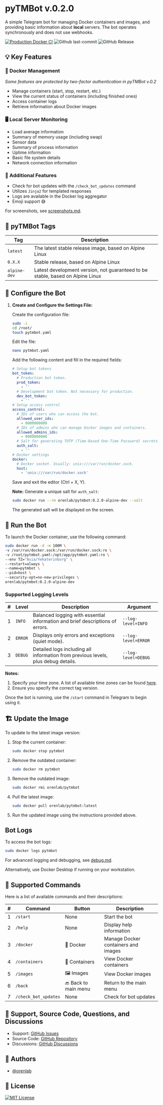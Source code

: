 # pyTMBot v.0.2.0

A simple Telegram bot for managing Docker containers and images, and providing basic information about **local**
servers. The bot operates synchronously and does not use webhooks.

[![Production Docker CI](https://github.com/orenlab/pytmbot/actions/workflows/prod-docker-ci.yml/badge.svg)](https://github.com/orenlab/pytmbot/actions/workflows/prod-docker-ci.yml)
![Github last-commit](https://img.shields.io/github/last-commit/orenlab/pytmbot)
![GitHub Release](https://img.shields.io/github/v/release/orenlab/pytmbot)

## 💡 Key Features

### 🐳 Docker Management

*Some features are protected by two-factor authentication in pyTMBot v.0.2*

- Manage containers (start, stop, restart, etc.)
- View the current status of containers (including finished ones)
- Access container logs
- Retrieve information about Docker images

### 🖥️ Local Server Monitoring

- Load average information
- Summary of memory usage (including swap)
- Sensor data
- Summary of process information
- Uptime information
- Basic file system details
- Network connection information

### 🔖 Additional Features

- Check for bot updates with the `/check_bot_updates` command
- Utilizes `Jinja2` for templated responses
- Logs are available in the Docker log aggregator
- Emoji support 😅

For screenshots, see [screenshots.md](https://github.com/orenlab/pytmbot/blob/master/docs/screenshots.md).

## 🐋 pyTMBot Tags

| Tag          | Description                                                                    |
|--------------|--------------------------------------------------------------------------------|
| `latest`     | The latest stable release image, based on Alpine Linux                         |
| `0.X.X`      | Stable release, based on Alpine Linux                                          |
| `alpine-dev` | Latest development version, not guaranteed to be stable, based on Alpine Linux |

## 🧪 Configure the Bot

1. **Create and Configure the Settings File:**

   Create the configuration file:

   ```bash
   sudo -i
   cd /root/
   touch pytmbot.yaml
   ```

   Edit the file:

   ```bash
   nano pytmbot.yaml
   ```

   Add the following content and fill in the required fields:

   ```yaml
   # Setup bot tokens
   bot_token:
     # Production bot token.
     prod_token:
       - ''
     # Development bot token. Not necessary for production.
     dev_bot_token:
       - ''
   # Setup access control
   access_control:
     # IDs of users who can access the bot.
     allowed_user_ids:
       - 0000000000
     # IDs of admins who can manage Docker images and containers.
     allowed_admins_ids:
       - 0000000000
     # Salt for generating TOTP (Time-Based One-Time Password) secrets.
     auth_salt:
       - ''
   # Docker settings
   docker:
     # Docker socket. Usually: unix:///var/run/docker.sock.
     host:
       - 'unix:///var/run/docker.sock'
   ```

   Save and exit the editor (Ctrl + X, Y).

   **Note:** Generate a unique salt for `auth_salt`:

   ```bash
   sudo docker run --rm orenlab/pytmbot:0.2.0-alpine-dev --salt
   ```

   The generated salt will be displayed on the screen.

## 🔌 Run the Bot

To launch the Docker container, use the following command:

```bash
sudo docker run -d -m 100M \
-v /var/run/docker.sock:/var/run/docker.sock:ro \
-v /root/pytmbot.yaml:/opt/app/pytmbot.yaml:ro \
--env TZ="Asia/Yekaterinburg" \
--restart=always \
--name=pytmbot \
--pid=host \
--security-opt=no-new-privileges \
orenlab/pytmbot:0.2.0-alpine-dev
```

### Supported Logging Levels

| # | Level   | Description                                                                       | Argument            |
|---|---------|-----------------------------------------------------------------------------------|---------------------|
| 1 | `INFO`  | Balanced logging with essential information and brief descriptions of errors.     | `--log-level=INFO`  |
| 2 | `ERROR` | Displays only errors and exceptions (quiet mode).                                 | `--log-level=ERROR` |
| 3 | `DEBUG` | Detailed logs including all information from previous levels, plus debug details. | `--log-level=DEBUG` |

**Notes:**

1. Specify your time zone. A list of available time zones can be
   found [here](https://manpages.ubuntu.com/manpages/trusty/man3/DateTime::TimeZone::Catalog.3pm.html).
2. Ensure you specify the correct tag version.

Once the bot is running, use the `/start` command in Telegram to begin using it.

## 🏗 Update the Image

To update to the latest image version:

1. Stop the current container:

   ```bash
   sudo docker stop pytmbot
   ```

2. Remove the outdated container:

   ```bash
   sudo docker rm pytmbot
   ```

3. Remove the outdated image:

   ```bash
   sudo docker rmi orenlab/pytmbot
   ```

4. Pull the latest image:

   ```bash
   sudo docker pull orenlab/pytmbot:latest
   ```

5. Run the updated image using the instructions provided above.

## Bot Logs

To access the bot logs:

```bash
sudo docker logs pytmbot
```

For advanced logging and debugging, see [debug.md](https://github.com/orenlab/pytmbot/blob/master/docs/debug.md).

Alternatively, use Docker Desktop if running on your workstation.

## 💢 Supported Commands

Here is a list of available commands and their descriptions:

| # | Command              | Button               | Description                         |
|---|----------------------|----------------------|-------------------------------------|
| 1 | `/start`             | None                 | Start the bot                       |
| 2 | `/help`              | None                 | Display help information            |
| 3 | `/docker`            | 🐳 Docker            | Manage Docker containers and images |
| 4 | `/containers`        | 🧰 Containers        | View Docker containers              |
| 5 | `/images`            | 🖼️ Images           | View Docker images                  |
| 6 | `/back`              | 🔙 Back to main menu | Return to the main menu             |
| 7 | `/check_bot_updates` | None                 | Check for bot updates               |

## 👾 Support, Source Code, Questions, and Discussions

- Support: [GitHub Issues](https://github.com/orenlab/pytmbot/issues)
- Source Code: [GitHub Repository](https://github.com/orenlab/pytmbot/)
- Discussions: [GitHub Discussions](https://github.com/orenlab/pytmbot/discussions)

## 🧬 Authors

- [@orenlab](https://github.com/orenlab)

## 📜 License

[![MIT License](https://img.shields.io/badge/License-MIT-green.svg)](https://choosealicense.com/licenses/mit/)